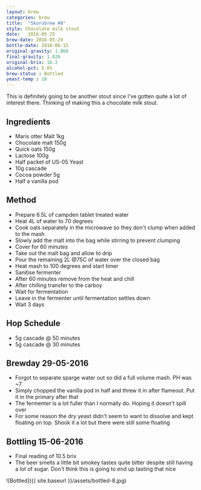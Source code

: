 ```yaml
---
layout: brew
categories: brew
title:  "Skorubrew #8"
style: Chocolate milk stout
date:   2016-05-25
brew-date: 2016-05-29
bottle-date: 2016-06-15
original-gravity: 1.068
final-gravity: 1.026
original-brix: 16.2
alcohol-pct: 5.6%
brew-status : Bottled
yeast-temp : 18
---
```


This is definitely going to be another stout since I've gotten quite a lot of interest there. Thinking of making this a chocolate milk stout.

Ingredients
-----

* Maris otter Malt 1kg
* Chocolate malt 150g
* Quick oats 150g
* Lactose 100g
* Half packet of US-05 Yeast
* 10g cascade
* Cocoa powder 5g
* Half a vanilla pod

Method
-------

* Prepare 6.5L of campden tablet treated water
* Heat 4L of water to 70 degrees
* Cook oats separately in the microwave so they don't clump when added to the mash
* Slowly add the malt into the bag while stirring to prevent clumping
* Cover for 60 minutes
* Take out the malt bag and allow to drip
* Pour the remaining 2L @75C of water over the closed bag
* Heat mash to 100 degrees and start timer
* Sanitise fermenter
* After 60 minutes remove from the heat and chill
* After chilling transfer to the carboy
* Wait for fermentation
* Leave in the fermenter until fermentation settles down
* Wait 3 days

Hop Schedule
-------------

* 5g cascade @ 50 minutes
* 5g cascade @ 30 minutes

Brewday 29-05-2016
----------

* Forgot to separate sparge water out so did a full volume mash. PH was ~7
* Simply chopped the vanilla pod in half and threw it in after flameout. Put it in the primary after that
* The fermenter is a lot fuller than I normally do. Hoping it doesn't spill over
* For some reason the dry yeast didn't seem to want to dissolve and kept floating on top. Shook it a lot but there were still some floating

Bottling 15-06-2016
-------------

* Final reading of 10.5 brix
* The beer smells a little bit smokey tastes quite bitter despite still having a lot of sugar. Don't think this is going to end up tasting that nice

![Bottled]({{ site.baseurl }}/assets/bottled-8.jpg)